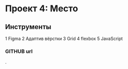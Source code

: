 # Проект 4: Место

## Инструменты

1 Figma
2 Адаптив вёрстки
3 Grid
4 flexbox
5 JavaScript

### GITHUB url


.
